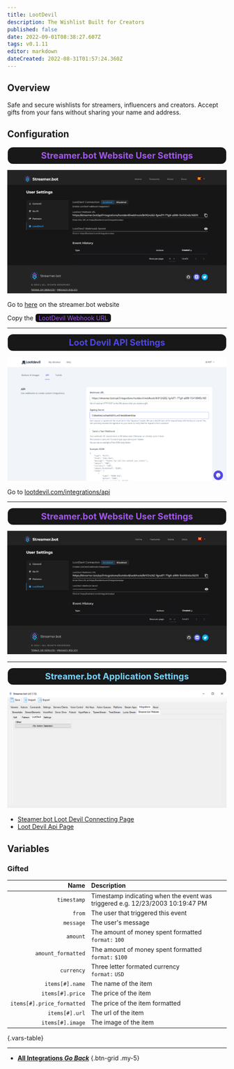```yaml
---
title: LootDevil
description: The Wishlist Built for Creators
published: false
date: 2022-09-01T08:38:27.607Z
tags: v0.1.11
editor: markdown
dateCreated: 2022-08-31T01:57:24.360Z
---
```


## Overview
Safe and secure wishlists for streamers, influencers and creators. Accept gifts from your fans without sharing your name and address.

## Configuration
<span></span>

<h3 class="mdi mdi-account-cog" style="font-size: 20px; color: #A257ED; background-color: #181818; padding: 7px; margin: 0px 1px 0px 1px; border-radius: 12px; text-align: center;"> Streamer.bot Website User Settings</h3>

![lootdevil-user-settings-copy-webhook-url.png](/intergrations/lootdevil/lootdevil-user-settings-copy-webhook-url.png)

Go to [here](https://streamer.bot/user/settings#lootdevil) on the streamer.bot website

Copy the <span class="mdi mdi-content-copy" style="color: #A257ED; background-color: #111111; padding: 1px 7px 1px 7px; margin: 0px 1px 0px 1px; border-radius: 5px;"> LootDevil Webhook URL</span>

---

<h3 class="mdi mdi-api" style="font-size: 20px; color: #4F46E5; background-color: #181818; padding: 7px; margin: 0px 1px 0px 1px; border-radius: 12px; text-align: center;"> Loot Devil API Settings</h3>

![lootdevil-api-copy-paste-settings.png](/intergrations/lootdevil/lootdevil-api-copy-paste-settings.png)

Go to [lootdevil.com/integrations/api](https://lootdevil.com/integrations/api)

---

<h3 class="mdi mdi-account-cog" style="font-size: 20px; color: #A257ED; background-color: #181818; padding: 7px; margin: 0px 1px 0px 1px; border-radius: 12px; text-align: center;"> Streamer.bot Website User Settings</h3>

![lootdevil-user-settings-paste-webhook-secret.png](/intergrations/lootdevil/lootdevil-user-settings-paste-webhook-secret.png)

---

<h3 class="mdi mdi-application-cog" style="font-size: 20px; color: #78D1FF; background-color: #181818; padding: 7px; margin: 0px 1px 0px 1px; border-radius: 12px; text-align: center;"> Streamer.bot Application Settings</h3>

![streamerbot-intergrations-streamerbot_website-lootdevil.png](/intergrations/lootdevil/streamerbot-intergrations-streamerbot_website-lootdevil.png)

- [Steamer.bot Loot Devil Connecting Page](https://streamer.bot/user/settings#lootdevil)
- [Loot Devil Api Page](https://lootdevil.com/integrations/api)

## Variables
### Gifted
Name | Description
----:|:------------
`timestamp` | Timestamp indicating when the event was triggered e.g. 12/23/2003 10:19:47 PM
`from` | The user that triggered this event
`message` | The user's message
`amount` | The amount of money spent formatted<br> `format:` `100`
`amount_formatted` | The amount of money spent formatted <br> `format:` `$100`
`currency` | Three letter formated currency <br> `format:` `USD`
`items[#].name` | The name of the item
`items[#].price` | The price of the item
`items[#].price_formatted` | The price of the item formatted
`items[#].url` | The url of the item
`items[#].image` | The image of the item
{.vars-table}

---

- [<i class="mdi mdi-chevron-left"></i> **All Integrations *Go Back***](/en/Integrations)
{.btn-grid .my-5}